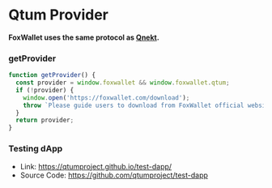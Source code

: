 # Qtum Provider

**FoxWallet uses the same protocol as [Qnekt](https://github.com/qtumproject/metamask-extension).**

### getProvider

```js
function getProvider() {
  const provider = window.foxwallet && window.foxwallet.qtum;
  if (!provider) {
    window.open('https://foxwallet.com/download');
    throw `Please guide users to download from FoxWallet official website`
  }
  return provider;
}
```

### Testing dApp
- Link: https://qtumproject.github.io/test-dapp/
- Source Code: https://github.com/qtumproject/test-dapp